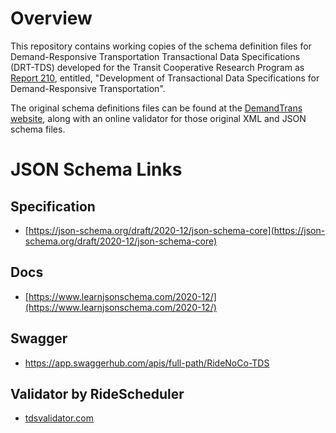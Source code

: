 # Overview

This repository contains working copies of the schema definition files for Demand-Responsive Transportation Transactional Data Specifications (DRT-TDS) developed for the Transit Cooperative Research Program as [Report 210](http://www.trb.org/Main/Blurbs/180593.aspx), entitled, "Development of Transactional Data Specifications for Demand-Responsive Transportation".

The original schema definitions files can be found at the [DemandTrans website](https://tcrp.demandtrans.com/), along with an online validator for those original XML and JSON schema files.

# JSON Schema Links
## Specification
- [https://json-schema.org/draft/2020-12/json-schema-core](https://json-schema.org/draft/2020-12/json-schema-core)
## Docs
- [https://www.learnjsonschema.com/2020-12/](https://www.learnjsonschema.com/2020-12/)
## Swagger
- https://app.swaggerhub.com/apis/full-path/RideNoCo-TDS

## Validator by RideScheduler
- [tdsvalidator.com](http://tdsvalidator.com/)
